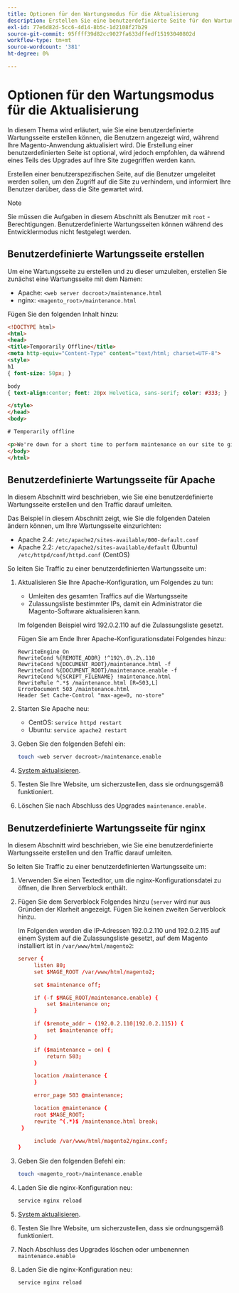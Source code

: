 ```yaml
---
title: Optionen für den Wartungsmodus für die Aktualisierung
description: Erstellen Sie eine benutzerdefinierte Seite für den Wartungsmodus, die Ihre Kunden auf Ihrer Adobe Commerce- oder Magento Open Source-Storefront sehen, während Sie ein Upgrade durchführen.
exl-id: 77e6d82d-5cc6-4d14-8b5c-1d2108f27b29
source-git-commit: 95ffff39d82cc9027fa633dffedf15193040802d
workflow-type: tm+mt
source-wordcount: '381'
ht-degree: 0%

---
```


# Optionen für den Wartungsmodus für die Aktualisierung

In diesem Thema wird erläutert, wie Sie eine benutzerdefinierte Wartungsseite erstellen können, die Benutzern angezeigt wird, während Ihre Magento-Anwendung aktualisiert wird. Die Erstellung einer benutzerdefinierten Seite ist optional, wird jedoch empfohlen, da während eines Teils des Upgrades auf Ihre Site zugegriffen werden kann.

Erstellen einer benutzerspezifischen Seite, auf die Benutzer umgeleitet werden sollen, um den Zugriff auf die Site zu verhindern, und informiert Ihre Benutzer darüber, dass die Site gewartet wird.

>[!NOTE]
>
>Sie müssen die Aufgaben in diesem Abschnitt als Benutzer mit `root` -Berechtigungen. Benutzerdefinierte Wartungsseiten können während des Entwicklermodus nicht festgelegt werden.

## Benutzerdefinierte Wartungsseite erstellen

Um eine Wartungsseite zu erstellen und zu dieser umzuleiten, erstellen Sie zunächst eine Wartungsseite mit dem Namen:

- Apache: `<web server docroot>/maintenance.html`
- nginx: `<magento_root>/maintenance.html`

Fügen Sie den folgenden Inhalt hinzu:

```html
<!DOCTYPE html>
<html>
<head>
<title>Temporarily Offline</title>
<meta http-equiv="Content-Type" content="text/html; charset=UTF-8">
<style>
h1
{ font-size: 50px; }

body
{ text-align:center; font: 20px Helvetica, sans-serif; color: #333; }

</style>
</head>
<body>

# Temporarily offline

<p>We're down for a short time to perform maintenance on our site to give you the best possible experience. Check back soon!</p>
</body>
</html>
```

## Benutzerdefinierte Wartungsseite für Apache

In diesem Abschnitt wird beschrieben, wie Sie eine benutzerdefinierte Wartungsseite erstellen und den Traffic darauf umleiten.

Das Beispiel in diesem Abschnitt zeigt, wie Sie die folgenden Dateien ändern können, um Ihre Wartungsseite einzurichten:

- Apache 2.4: `/etc/apache2/sites-available/000-default.conf`
- Apache 2.2: `/etc/apache2/sites-available/default` (Ubuntu) `/etc/httpd/conf/httpd.conf` (CentOS)

So leiten Sie Traffic zu einer benutzerdefinierten Wartungsseite um:

1. Aktualisieren Sie Ihre Apache-Konfiguration, um Folgendes zu tun:

   - Umleiten des gesamten Traffics auf die Wartungsseite
   - Zulassungsliste bestimmter IPs, damit ein Administrator die Magento-Software aktualisieren kann.

   Im folgenden Beispiel wird 192.0.2.110 auf die Zulassungsliste gesetzt.

   Fügen Sie am Ende Ihrer Apache-Konfigurationsdatei Folgendes hinzu:

   ```terminal
   RewriteEngine On
   RewriteCond %{REMOTE_ADDR} !^192\.0\.2\.110
   RewriteCond %{DOCUMENT_ROOT}/maintenance.html -f
   RewriteCond %{DOCUMENT_ROOT}/maintenance.enable -f
   RewriteCond %{SCRIPT_FILENAME} !maintenance.html
   RewriteRule ^.*$ /maintenance.html [R=503,L]
   ErrorDocument 503 /maintenance.html
   Header Set Cache-Control "max-age=0, no-store"
   ```

1. Starten Sie Apache neu:

   - CentOS: `service httpd restart`
   - Ubuntu: `service apache2 restart`

1. Geben Sie den folgenden Befehl ein:

   ```bash
   touch <web server docroot>/maintenance.enable
   ```

1. [System aktualisieren](../implementation/perform-upgrade.md).
1. Testen Sie Ihre Website, um sicherzustellen, dass sie ordnungsgemäß funktioniert.
1. Löschen Sie nach Abschluss des Upgrades `maintenance.enable`.

## Benutzerdefinierte Wartungsseite für nginx

In diesem Abschnitt wird beschrieben, wie Sie eine benutzerdefinierte Wartungsseite erstellen und den Traffic darauf umleiten.

So leiten Sie Traffic zu einer benutzerdefinierten Wartungsseite um:

1. Verwenden Sie einen Texteditor, um die nginx-Konfigurationsdatei zu öffnen, die Ihren Serverblock enthält.
1. Fügen Sie dem Serverblock Folgendes hinzu (`server` wird nur aus Gründen der Klarheit angezeigt. Fügen Sie keinen zweiten Serverblock hinzu.

   Im Folgenden werden die IP-Adressen 192.0.2.110 und 192.0.2.115 auf einem System auf die Zulassungsliste gesetzt, auf dem Magento installiert ist in `/var/www/html/magento2`:

   ```conf
   server {
        listen 80;
        set $MAGE_ROOT /var/www/html/magento2;
   
        set $maintenance off;
   
        if (-f $MAGE_ROOT/maintenance.enable) {
            set $maintenance on;
        }
   
        if ($remote_addr ~ (192.0.2.110|192.0.2.115)) {
            set $maintenance off;
        }
   
        if ($maintenance = on) {
            return 503;
        }
   
        location /maintenance {
        }
   
        error_page 503 @maintenance;
   
        location @maintenance {
        root $MAGE_ROOT;
        rewrite ^(.*)$ /maintenance.html break;
    }
   
        include /var/www/html/magento2/nginx.conf;
   }
   ```

1. Geben Sie den folgenden Befehl ein:

   ```bash
   touch <magento_root>/maintenance.enable
   ```

1. Laden Sie die nginx-Konfiguration neu:

   ```bash
   service nginx reload
   ```

1. [System aktualisieren](../implementation/perform-upgrade.md).
1. Testen Sie Ihre Website, um sicherzustellen, dass sie ordnungsgemäß funktioniert.
1. Nach Abschluss des Upgrades löschen oder umbenennen `maintenance.enable`
1. Laden Sie die nginx-Konfiguration neu:

   ```bash
   service nginx reload
   ```

